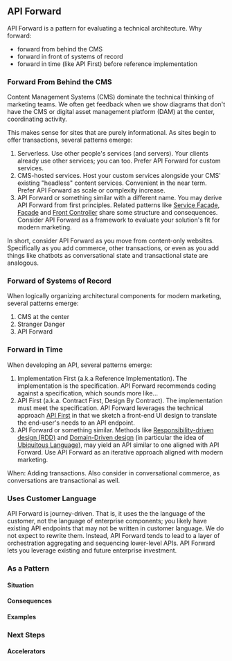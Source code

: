 ## API Forward

API Forward is a pattern for evaluating a technical architecture. Why forward:

- forward from behind the CMS
- forward in front of systems of record <!-- ref: Bimodal IT -->
- forward in time (like API First) before reference implementation

### Forward From Behind the CMS

Content Management Systems (CMS) dominate the technical thinking of marketing teams. We often get feedback when we show diagrams that don't have the CMS or digital asset management platform (DAM) at the center, coordinating activity.

This makes sense for sites that are purely informational. As sites begin to offer transactions, several patterns emerge:

1. Serverless. Use other people's services (and servers). Your clients already use other services; you can too. Prefer API Forward for custom services. <!--TODO: Add section on role of "serverless" in JDD. -->
2. CMS-hosted services. Host your custom services alongside your CMS' existing "headless" content services. Convenient in the near term. Prefer API Forward as scale or complexity increase. <!--Name antipattern and explore in depth-->
3. API Forward or something similar with a different name. You may derive API Forward from first principles. Related patterns like [Service Facade](https://www.ibm.com/support/knowledgecenter/pt-br/SSMKHH_9.0.0/com.ibm.etools.mft.pattern.sen.doc/sen/sf/overview.htm), [Facade](https://en.wikipedia.org/wiki/Facade_pattern) and [Front Controller](https://en.wikipedia.org/wiki/Front_controller) share some structure and consequences. Consider API Forward as a framework to evaluate your solution's fit for modern marketing.

In short, consider API Forward as you move from content-only websites. Specifically as you add commerce, other transactions, or even as you add things like chatbots as conversational state and transactional state are analogous.

### Forward of Systems of Record

<!-- TODO: Cake layer diagram, rise of orchestration, MuleSoft... -->

When logically organizing architectural components for modern marketing, several patterns emerge:

1. CMS at the center<!-- Unintentional Mediator-->
1. Stranger Danger <!-- Law of Demeter, Don't Talk to Strangers, Skipping Cake Layers-->
1. API Forward <!-- Effective Mediator-->

### Forward in Time

<!-- TODO: API First... -->

When developing an API, several patterns emerge:

1. Implementation First (a.k.a Reference Implementation). The implementation is the specification. API Forward recommends coding against a specification, which sounds more like...
1. API First (a.k.a. Contract First, Design By Contract). The implementation must meet the specification. API Forward leverages the technical approach [API First](https://swagger.io/resources/articles/adopting-an-api-first-approach/) in that we sketch a front-end UI design to translate the end-user's needs to an API endpoint.
1. API Forward or something similar. Methods like [Responsibility-driven design (RDD)](https://en.wikipedia.org/wiki/Responsibility-driven_design) and [Domain-Driven design](https://en.wikipedia.org/wiki/Responsibility-driven_design) (in particular the idea of [Ubiquitous Language](https://martinfowler.com/bliki/UbiquitousLanguage.html)), may yield an API similar to one aligned with API Forward. Use API Forward as an iterative approach aligned with modern marketing.

When: Adding transactions. Also consider in conversational commerce, as conversations are transactional as well.

### Uses Customer Language

API Forward is journey-driven. That is, it uses the the language of the customer, not the language of enterprise components; you likely have existing API endpoints that may not be written in customer language. We do not expect to rewrite them. Instead, API Forward tends to lead to a layer of orchestration aggregating and sequencing lower-level APIs. API Forward lets you leverage existing and future enterprise investment.

### As a Pattern

#### Situation

#### Consequences

#### Examples

### Next Steps

#### Accelerators

<!-- See also: Versioning -->

